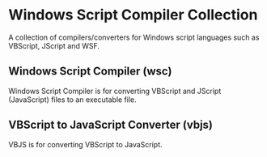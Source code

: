 # Windows Script Compiler Collection
A collection of compilers/converters for Windows script languages such as VBScript, JScript and WSF.

## Windows Script Compiler (wsc)
Windows Script Compiler is for converting VBScript and JScript (JavaScript) files to an executable file.

## VBScript to JavaScript Converter (vbjs)
VBJS is for converting VBScript to JavaScript.
